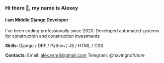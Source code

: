 ### Hi there 👋, my name is Alexey
#### I am Middle Django Developer

I've been coding professionally since 2020. Developed automated systems for construction and construction investments

**Skills:**
Django / DRF / Python / JS / HTML / CSS

**Contacts:**
Email: alex.erm4@gmail.com
Telegram: @havingnofuture
